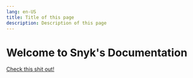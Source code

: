 ```yaml
---
lang: en-US
title: Title of this page
description: Description of this page
---
```


# Welcome to Snyk's Documentation
 [Check this shit out!](./main)